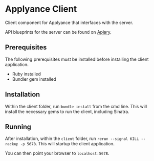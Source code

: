 Applyance Client
==

Client component for Applyance that interfaces with the server.

API blueprints for the server can be found on [Apiary](http://docs.applyance.apiary.io/).

Prerequisites
--

The following prerequisites must be installed before installing the client application.

- Ruby installed
- Bundler gem installed

Installation
--

Within the client folder, run `bundle install` from the cmd line. This will install the necessary gems to run the client, including Sinatra.

Running
--

After installation, within the `client` folder, run `rerun --signal KILL -- rackup -p 5678`. This will startup the client application.

You can then point your browser to `localhost:5678`.
